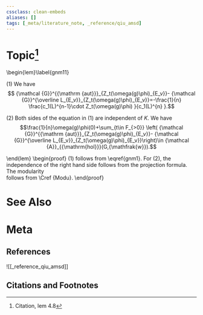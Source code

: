 ```yaml
---
cssclass: clean-embeds
aliases: []
tags: [_meta/literature_note, _reference/qiu_amsd]
---
```

# Topic[^1]
\begin{lem}\label{gnm11} 

(1)   We have 
$$
{\mathcal {G}}^{{\mathrm {aut}}}_{Z_t(\omega(g)\phi)_{E_v}}- {\mathcal {G}}^{\overline L_{E_v}}_{Z_t(\omega(g)\phi)_{E_v}}=-\frac{1}{n} \frac{c_1(L)^{n-1}\cdot  Z_t(\omega(g)\phi) }{c_1(L)^{n} }.$$

(2) Both sides of the equation in (1) are independent of $K$. We have  $$\frac{1}{n}\omega(g)\phi(0)+\sum_{t\in F_{>0}}  \left( {\mathcal {G}}^{{\mathrm {aut}}}_{Z_t(\omega(g)\phi)_{E_v}}- {\mathcal {G}}^{\overline L_{E_v}}_{Z_t(\omega(g)\phi)_{E_v}}\right)\in  {\mathcal {A}}_{{\mathrm{hol}}}(G,{\mathfrak{w}}).$$



\end{lem}
\begin{proof} (1) follows from \eqref{gnm1}. For (2), the independence  of the right hand side follows from the projection formula. The modularity  
follows from \Cref {Modu}. 
\end{proof}

# See Also

# Meta
## References
![[_reference_qiu_amsd]]


## Citations and Footnotes
[^1]: Citation, lem 4.8